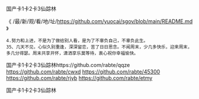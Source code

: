 
国产卡1卡2卡3仙踪林




《 /最/新/观/看/地/址/https://github.com/yuocai/sgov/blob/main/README.md 》




	4.努力和上进，不是为了做给别人看，是为了不辜负自己，不辜负此生。
	35、几天不见，心似久别重逢，深深留恋，苦了日日思念。不闻周末，少几多快乐，迎来周末，多几分得瑟。周末共享开怀，潇洒享乐莫等待，衷心祝你幸福愉快。
国产卡1卡2卡3仙踪林https://github.com/rabte/qqze
https://github.com/rabte/cwxd
https://github.com/rabte/45300
https://github.com/rabte/rjyb
https://github.com/rabte/etmy





国产卡1卡2卡3仙踪林
